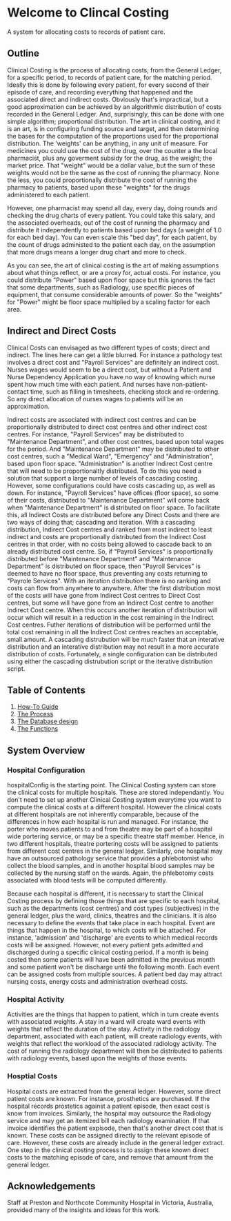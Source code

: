 # Welcome to Clincal Costing
A system for allocating costs to records of patient care.

## Outline
Clinical Costing is the process of allocating costs, from the General Ledger, for a specific period, to records of patient care, for the matching period.
Ideally this is done by following every patient, for every second of their episode of care, and recording everything that happened and the associated direct and indirect costs.
Obviously that's impractical, but a good approximation can be achieved by an algorithmic distribution of costs recorded in the General Ledger.
And, surprisingly, this can be done with one simple algorithm; proportional distribution.
The art in clinical costing, and it is an art, is in configuring funding source and target, and then determining the bases for the computation of the proportions used for the proportional distribution.
The 'weights' can be anything, in any unit of measure.
For medicines you could use the cost of the drug, over the counter a the local pharmacist, plus any goverment subsidy for the drug, as the weight; the market price.
That "weight" would be a dollar value, but the sum of these weights would not be the same as the cost of running the pharmacy.
None the less, you could proportionally distribute the cost of running the pharmacy to patients, based upon these "weights" for the drugs administered to each patient.

However, one pharmacist may spend all day, every day, doing rounds and checking the drug charts of every patient.
You could take this salary, and the associated overheads, out of the cost of running the pharmacy and distribute it independently to patients based upon bed days (a weight of 1.0 for each bed day).
You can even scale this "bed day", for each patient, by the count of drugs administed to the patient each day, on the assumption that more drugs means a longer drug chart and more to check.

As you can see, the art of clinical costing is the art of making assumptions about what things reflect, or are a proxy for, actual costs.
For instance, you could distribute "Power" based upon floor space but this ignores the fact that some departments, such as Radiology, use specific pieces of equipment, that consume considerable amounts of power.
So the "weights" for "Power" might be floor space multiplied by a scaling factor for each area.

## Indirect and Direct Costs
Clinical Costs can envisaged as two different types of costs; direct and indirect.
The lines here can get a little blurred.
For instance a pathology test involves a direct cost and "Payroll Services" are definitely an indirect cost.
Nurses wages would seem to be a direct cost, but without a Patient and Nurse Dependency Application you have no way of knowing which nurse spent how much time with each patient.
And nurses have non-patient-contact time, such as filling in timesheets, checking stock and re-ordering.
So any direct allocation of nurses wages to patients will be an approximation.

Indirect costs are associated with indirect cost centres and can be proportionally distributed to direct cost centres and other indirect cost centres.
For instance, "Payroll Services" may be distributed to "Maintenance Department", and other cost centres, based upon total wages for the period.
And "Maintenance Department" may be distributed to other cost centres, such a "Medical Ward", "Emergency" and "Administration", based upon floor space.
"Administration" is another Indirect Cost centre that will need to be proportionaltly distributed.
To do this you need a solution that support a large number of levels of cascading costing.
However, some configurations could have costs cascading up, as well as down.
For instance, "Payroll Services" have offices (floor space), so some of their costs, distributed to "Maintenance Department" will come back when "Maintenance Department" is distributed on floor space.
To facilitate this, all Indirect Costs are distributed before any Direct Costs and there are two ways of doing that; cascading and iteration.
With a cascading distribution, Indirect Cost centres and ranked from most indirect to least indirect and costs are proportionally distributed from the Indirect Cost centres in that order,
with no costs being allowed to cascade back to an already distributed cost centre.
So, if "Payroll Services" is proportionally distributed before "Maintenance Department" and "Maintenance Department" is distributed on floor space, then "Payroll Services" is deemed to have no floor space,
thus preventing any costs returning to "Payrole Services".
With an iteration distribution there is no ranking and costs can flow from anywhere to anywhere.
After the first distribution most of the costs will have gone from Indirect Cost centres to Direct Cost centres, but some will have gone from an Indirect Cost centre to another Indirect Cost centre.
When this occurs another iteration of distribution will occur which will result in a reduction in the cost remaining in the Indirect Cost centres.
Futher iterations of distribution will be performed until the total cost remaining in all the Indirect Cost centres reaches an acceptable, small amount.
A cascading distrubution will be much faster that an interative distribution and an interative distribution may not result in a more accurate distribution of costs.
Fortunately, a single configuration can be distributed using either the cascading distrubution script or the iterative distribution script.

## Table of Contents

1. [How-To Guide](how-to-guide.md)
2. [The Process](theProcess.md)
3. [The Database design](theDatabase.md)
4. [The Functions](functions.md)

## System Overview

### Hospital Configuration
hospitalConfig is the starting point. The Clinical Costing system can store the clinical costs for multiple hospitals.
These are stored independantly. You don't need to set up another Clinical Costing system everytime you want to compute
the clinical costs at a different hospital. However the clinical costs at different hospitals
are not inherently comparable, because of the differences in how each hospital is run and managed.
For instance, the porter who moves patients to and from theatre may be part of a hospital wide portering service,
or may be a specific theatre staff member. Hence, in two different hospitals, theatre portering costs will be assigned
to patients from different cost centres in the general ledger. Similarly, one hospital may have an outsourced
pathology service that provides a phlebotomist who collect the blood samples, and in another hospital blood samples
may be collected by the nursing staff on the wards. Again, the phlebotomy costs associated with blood tests
will be computed differently.

Because each hospital is different, it is necessary to start the Clinical Costing process by defining
those things that are specific to each hospital, such as the departments (cost centres) and cost types (subjectives) in the general ledger,
plus the ward, clinics, theatres and the clinicians.
It is also necessary to define the events that take place in each hospital. Event are things that happen in the hospital, to which costs will
be attached. For instance, 'admission' and 'discharge' are events to which medical records costs will be assigned.
However, not every patient gets admitted and discharged during a specific clinical costing period.
If a month is being costed then some patients will have been admitted in the previous month and some patient
won't be discharge until the following month. Each event can be assigned costs from multiple sources.
A patient bed day may attract nursing costs, energy costs and administration overhead costs.

### Hospital Activity
Activities are the things that happen to patient, which in turn create events with associated weights.
A stay in a ward will create ward events with weights that reflect the duration of the stay.
Activity in the radiology department, associated with each patient, will create radiology events,
with weights that reflect the workload of the associated radiology activity. The cost of running the radiology
department will then be distributed to patients with radiology events, based upon the weights of those events.

### Hosptial Costs
Hospital costs are extracted from the general ledger. However, some direct patient costs are known.
For instance, prosthetics are purchased. If the hospital records prostetics against a patient episode, then exact cost is know from invoices.
Similarly, the hospital may outsource the Radiology service and may get an itemized bill each radiology examination.
If that invoice identifies the patient expisode, then that's another direct cost that is known.
These costs can be assigned directly to the relevant episode of care. However, these costs are already include in the general ledger extract.
One step in the clinical costing process is to assign these known direct costs to the matching episode of care,
and remove that amount from the general ledger.

## Acknowledgements
Staff at Preston and Northcote Community Hospital in Victoria, Australia, provided many of the insights and ideas for this work.

